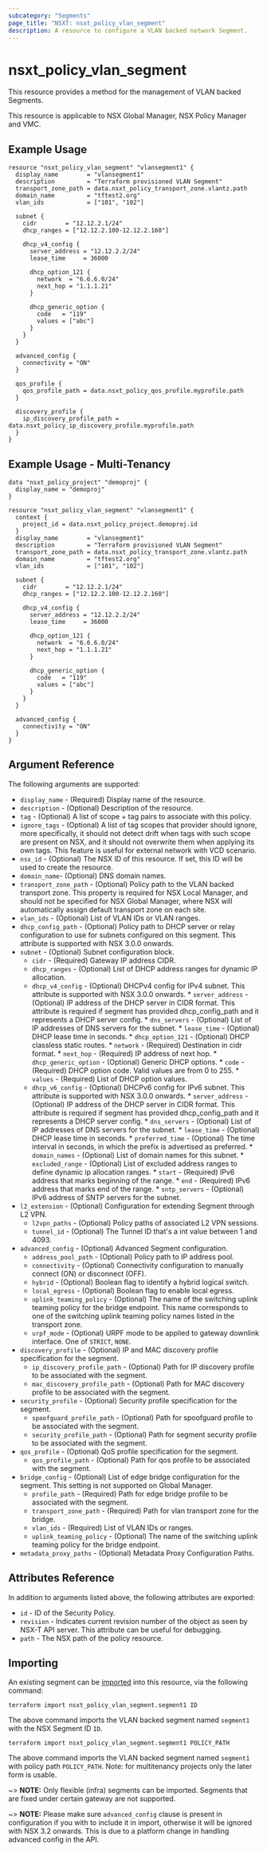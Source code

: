 ```yaml
---
subcategory: "Segments"
page_title: "NSXT: nsxt_policy_vlan_segment"
description: A resource to configure a VLAN backed network Segment.
---
```


# nsxt_policy_vlan_segment

This resource provides a method for the management of VLAN backed Segments.

This resource is applicable to NSX Global Manager, NSX Policy Manager and VMC.

## Example Usage

```hcl
resource "nsxt_policy_vlan_segment" "vlansegment1" {
  display_name        = "vlansegment1"
  description         = "Terraform provisioned VLAN Segment"
  transport_zone_path = data.nsxt_policy_transport_zone.vlantz.path
  domain_name         = "tftest2.org"
  vlan_ids            = ["101", "102"]

  subnet {
    cidr        = "12.12.2.1/24"
    dhcp_ranges = ["12.12.2.100-12.12.2.160"]

    dhcp_v4_config {
      server_address = "12.12.2.2/24"
      lease_time     = 36000

      dhcp_option_121 {
        network  = "6.6.6.0/24"
        next_hop = "1.1.1.21"
      }

      dhcp_generic_option {
        code   = "119"
        values = ["abc"]
      }
    }
  }

  advanced_config {
    connectivity = "ON"
  }

  qos_profile {
    qos_profile_path = data.nsxt_policy_qos_profile.myprofile.path
  }

  discovery_profile {
    ip_discovery_profile_path = data.nsxt_policy_ip_discovery_profile.myprofile.path
  }
}
```

## Example Usage - Multi-Tenancy

```hcl
data "nsxt_policy_project" "demoproj" {
  display_name = "demoproj"
}

resource "nsxt_policy_vlan_segment" "vlansegment1" {
  context {
    project_id = data.nsxt_policy_project.demoproj.id
  }
  display_name        = "vlansegment1"
  description         = "Terraform provisioned VLAN Segment"
  transport_zone_path = data.nsxt_policy_transport_zone.vlantz.path
  domain_name         = "tftest2.org"
  vlan_ids            = ["101", "102"]

  subnet {
    cidr        = "12.12.2.1/24"
    dhcp_ranges = ["12.12.2.100-12.12.2.160"]

    dhcp_v4_config {
      server_address = "12.12.2.2/24"
      lease_time     = 36000

      dhcp_option_121 {
        network  = "6.6.6.0/24"
        next_hop = "1.1.1.21"
      }

      dhcp_generic_option {
        code   = "119"
        values = ["abc"]
      }
    }
  }

  advanced_config {
    connectivity = "ON"
  }
}
```

## Argument Reference

The following arguments are supported:

* `display_name` - (Required) Display name of the resource.
* `description` - (Optional) Description of the resource.
* `tag` - (Optional) A list of scope + tag pairs to associate with this policy.
* `ignore_tags` - (Optional) A list of tag scopes that provider should ignore, more specifically, it should not detect drift when tags with such scope are present on NSX, and it should not overwrite them when applying its own tags. This feature is useful for external network with VCD scenario.
* `nsx_id` - (Optional) The NSX ID of this resource. If set, this ID will be used to create the resource.
* `domain_name`- (Optional) DNS domain names.
* `transport_zone_path` - (Optional) Policy path to the VLAN backed transport zone. This property is required for NSX Local Manager, and should not be specified for NSX Global Manager, where NSX will automatically assign default transport zone on each site.
* `vlan_ids` - (Optional) List of VLAN IDs or VLAN ranges.
* `dhcp_config_path` - (Optional) Policy path to DHCP server or relay configuration to use for subnets configured on this segment. This attribute is supported with NSX 3.0.0 onwards.
* `subnet` - (Optional) Subnet configuration block.
    * `cidr` - (Required) Gateway IP address CIDR.
    * `dhcp_ranges` - (Optional) List of DHCP address ranges for dynamic IP allocation.
    * `dhcp_v4_config` - (Optional) DHCPv4 config for IPv4 subnet. This attribute is supported with NSX 3.0.0 onwards.
          * `server_address` - (Optional) IP address of the DHCP server in CIDR format. This attribute is required if segment has provided dhcp_config_path and it represents a DHCP server config.
          * `dns_servers` - (Optional) List of IP addresses of DNS servers for the subnet.
          * `lease_time`  - (Optional) DHCP lease time in seconds.
          * `dhcp_option_121` - (Optional) DHCP classless static routes.
                  * `network` - (Required) Destination in cidr format.
                  * `next_hop` - (Required) IP address of next hop.
          * `dhcp_generic_option` - (Optional) Generic DHCP options.
                  * `code` - (Required) DHCP option code. Valid values are from 0 to 255.
                  * `values` - (Required) List of DHCP option values.
    * `dhcp_v6_config` - (Optional) DHCPv6 config for IPv6 subnet. This attribute is supported with NSX 3.0.0 onwards.
          * `server_address` - (Optional) IP address of the DHCP server in CIDR format. This attribute is required if segment has provided dhcp_config_path and it represents a DHCP server config.
          * `dns_servers` - (Optional) List of IP addresses of DNS servers for the subnet.
          * `lease_time`  - (Optional) DHCP lease time in seconds.
          * `preferred_time` - (Optional) The time interval in seconds, in which the prefix is advertised as preferred.
          * `domain_names` - (Optional) List of domain names for this subnet.
          * `excluded_range` - (Optional) List of excluded address ranges to define dynamic ip allocation ranges.
                  * `start` - (Required) IPv6 address that marks beginning of the range.
                  * `end` - (Required) IPv6 address that marks end of the range.
          * `sntp_servers` - (Optional) IPv6 address of SNTP servers for the subnet.
* `l2_extension` - (Optional) Configuration for extending Segment through L2 VPN.
    * `l2vpn_paths` - (Optional) Policy paths of associated L2 VPN sessions.
    * `tunnel_id` - (Optional) The Tunnel ID that's a int value between 1 and 4093.
* `advanced_config` - (Optional) Advanced Segment configuration.
    * `address_pool_path` - (Optional) Policy path to IP address pool.
    * `connectivity` - (Optional) Connectivity configuration to manually connect (ON) or disconnect (OFF).
    * `hybrid` - (Optional) Boolean flag to identify a hybrid logical switch.
    * `local_egress` - (Optional) Boolean flag to enable local egress.
    * `uplink_teaming_policy` - (Optional) The name of the switching uplink teaming policy for the bridge endpoint. This name corresponds to one of the switching uplink teaming policy names listed in the transport zone.
    * `urpf_mode` - (Optional) URPF mode to be applied to gateway downlink interface. One of `STRICT`, `NONE`.
* `discovery_profile` - (Optional) IP and MAC discovery profile specification for the segment.
    * `ip_discovery_profile_path` - (Optional) Path for IP discovery profile to be associated with the segment.
    * `mac_discovery_profile_path` - (Optional) Path for MAC discovery profile to be associated with the segment.
* `security_profile` - (Optional) Security profile specification for the segment.
    * `spoofguard_profile_path` - (Optional) Path for spoofguard profile to be associated with the segment.
    * `security_profile_path` - (Optional) Path for segment security profile to be associated with the segment.
* `qos_profile` - (Optional) QoS profile specification for the segment.
    * `qos_profile_path` - (Optional) Path for qos profile to be associated with the segment.
* `bridge_config` - (Optional) List of edge bridge configuration for the segment. This setting is not supported on Global Manager.
    * `profile_path` - (Required) Path for edge bridge profile to be associated with the segment.
    * `transport_zone_path` - (Required) Path for vlan transport zone for the bridge.
    * `vlan_ids` - (Required) List of VLAN IDs or ranges.
    * `uplink_teaming_policy` - (Optional) The name of the switching uplink teaming policy for the bridge endpoint.
* `metadata_proxy_paths` - (Optional) Metadata Proxy Configuration Paths.

## Attributes Reference

In addition to arguments listed above, the following attributes are exported:

* `id` - ID of the Security Policy.
* `revision` - Indicates current revision number of the object as seen by NSX-T API server. This attribute can be useful for debugging.
* `path` - The NSX path of the policy resource.

## Importing

An existing segment can be [imported][docs-import] into this resource, via the following command:

[docs-import]: https://developer.hashicorp.com/terraform/cli/import

```shell
terraform import nsxt_policy_vlan_segment.segment1 ID
```

The above command imports the VLAN backed segment  named `segment1` with the NSX Segment ID `ID`.

```shell
terraform import nsxt_policy_vlan_segment.segment1 POLICY_PATH
```

The above command imports the VLAN backed segment  named `segment1` with policy path `POLICY_PATH`.
Note: for multitenancy projects only the later form is usable.

~> **NOTE:** Only flexible (infra) segments can be imported. Segments that are fixed under certain gateway are not supported.

~> **NOTE:** Please make sure `advanced_config` clause is present in configuration if you with to include it in import, otherwise it will be ignored with NSX 3.2 onwards. This is due to a platform change in handling advanced config in the API.
